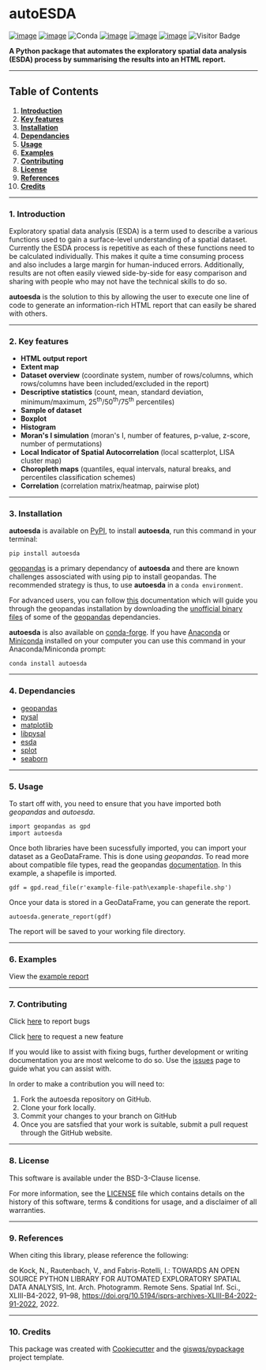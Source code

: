 # autoESDA


[![image](https://img.shields.io/pypi/v/autoesda.svg)](https://pypi.python.org/pypi/autoesda)
[![image](https://img.shields.io/conda/vn/conda-forge/autoesda.svg)](https://anaconda.org/conda-forge/autoesda)
![Conda](https://img.shields.io/conda/dn/conda-forge/autoesda)
[![image](https://github.com/NicholasDeKock/autoesda/workflows/docs/badge.svg)](https://nicholasdekock.github.io/autoesda/)
[![image](https://github.com/NicholasDeKock/autoesda/workflows/build/badge.svg)](https://github.com/giswqs/autoesda/actions?query=workflow%3Abuild)
[![image](https://img.shields.io/pypi/l/autoesda?color=yellow&label=Licence&logo=BSD-3-Clause)](https://opensource.org/licenses/BSD-3-Clause)
![Visitor Badge](https://visitor-badge.laobi.icu/badge?page_id=NicholasDeKock.autoesda)

**A Python package that automates the exploratory spatial data analysis (ESDA) process by summarising the results into an HTML report.**
___
## Table of Contents
1. [**Introduction**](https://github.com/NicholasDeKock/autoesda#Introduction)
2. [**Key features**](https://github.com/NicholasDeKock/autoesda#Keyfeatures)
3. [**Installation**](https://github.com/NicholasDeKock/autoesda#Installation)
4. [**Dependancies**](https://github.com/NicholasDeKock/autoesda#Dependancies)
5. [**Usage**](https://github.com/NicholasDeKock/autoesda#Usage)
6. [**Examples**](https://github.com/NicholasDeKock/autoesda#Examples)
7. [**Contributing**](https://github.com/NicholasDeKock/autoesda#Contributing)
8. [**License**](https://github.com/NicholasDeKock/autoesda#License)
9. [**References**](https://github.com/NicholasDeKock/autoesda#References)
10. [**Credits**](https://github.com/NicholasDeKock/autoesda#Credits)
___
### 1. Introduction
Exploratory spatial data analysis (ESDA) is a term used to describe a various functions used to gain a surface-level understanding of a spatial dataset. Currently the ESDA process is repetitive as each of these functions need to be calculated individually. This makes it quite a time consuming process and also includes a large margin for human-induced errors. Additionally, results are not often easily viewed side-by-side for easy comparison and sharing with people who may not have the technical skills to do so.

**autoesda** is the solution to this by allowing the user to execute one line of code to generate an information-rich HTML report that can easily be shared with others.
___
### 2. Key features
- **HTML output report**
- **Extent map**
- **Dataset overview** (coordinate system, number of rows/columns, which rows/columns have been included/excluded in the report)
- **Descriptive statistics** (count, mean, standard deviation, minimum/maximum, 25<sup>th</sup>/50<sup>th</sup>/75<sup>th</sup> percentiles)
- **Sample of dataset**
- **Boxplot**
- **Histogram**
- **Moran's I simulation** (moran's I, number of features, p-value, z-score, number of permutations)
- **Local Indicator of Spatial Autocorrelation** (local scatterplot, LISA cluster map)
- **Choropleth maps** (quantiles, equal intervals, natural breaks, and percentiles classification schemes)
- **Correlation** (correlation matrix/heatmap, pairwise plot)
___
### 3. Installation
**autoesda** is available on [PyPI](https://pypi.org/project/autoesda/), to install **autoesda**, run this command in your terminal:
```
pip install autoesda
```
[geopandas](https://github.com/geopandas/geopandas) is a primary dependancy of **autoesda** and there are known challenges assosciated with using pip to install geopandas. The recommended strategy is thus, to use **autoesda** in a `conda environment`.

For advanced users, you can follow [this](https://geopandas.org/en/stable/getting_started/install.html) documentation which will guide you through the geopandas installation by downloading the [unofficial binary files](https://www.lfd.uci.edu/~gohlke/pythonlibs/) of some of the [geopandas](https://github.com/geopandas/geopandas) dependancies.

**autoesda** is also available on [conda-forge](https://anaconda.org/conda-forge/autoesda). If you have [Anaconda](https://www.anaconda.com/products/distribution#download-section) or [Miniconda](https://docs.conda.io/en/latest/miniconda.html) installed on your computer you can use this command in your Anaconda/Miniconda prompt:
```
conda install autoesda
```
___
### 4. Dependancies
- [geopandas](https://github.com/geopandas/geopandas)
- [pysal](https://github.com/pysal/pysal)
- [matplotlib](https://github.com/matplotlib/matplotlib)
- [libpysal](https://github.com/pysal/libpysal)
- [esda](https://github.com/pysal/esda)
- [splot](https://github.com/pysal/splot)
- [seaborn](https://github.com/mwaskom/seaborn)
___
### 5. Usage
To start off with, you need to ensure that you have imported both *geopandas* and *autoesda*.
```
import geopandas as gpd
import autoesda
```

Once both libraries have been sucessfully imported, you can import your dataset as a GeoDataFrame. This is done using *geopandas*. To read more about compatible file types, read the geopandas [documentation](https://geopandas.org/en/stable/docs/user_guide/io.html). In this example, a shapefile is imported.
```
gdf = gpd.read_file(r'example-file-path\example-shapefile.shp')
```

Once your data is stored in a GeoDataFrame, you can generate the report. 
```
autoesda.generate_report(gdf)
```

The report will be saved to your working file directory.
___
### 6. Examples
View the [example report](https://autoesda.github.io/autoESDA-static/)
___
### 7. Contributing
Click [here](https://github.com/NicholasDeKock/autoesda/issues/new/choose) to report bugs

Click [here](https://github.com/NicholasDeKock/autoesda/issues/new/choose) to request a new feature

If you would like to assist with fixing bugs, further development or writing documentation you are most welcome to do so. Use the [issues](https://github.com/NicholasDeKock/autoesda/issues) page to guide what you can assist with. 

In order to make a contribution you will need to:

1. Fork the autoesda repository on GitHub.
2. Clone your fork locally.
3. Commit your changes to your branch on GitHub
4. Once you are satsfied that your work is suitable, submit a pull request through the GitHub website.
___
### 8. License
This software is available under the BSD-3-Clause license.

For more information, see the [LICENSE](https://github.com/NicholasDeKock/autoesda/blob/main/LICENSE) file which contains details on the history of this software, terms & conditions for usage, and a disclaimer of all warranties.
___
### 9. References
When citing this library, please reference the following:

de Kock, N., Rautenbach, V., and Fabris-Rotelli, I.: TOWARDS AN OPEN SOURCE PYTHON LIBRARY FOR AUTOMATED EXPLORATORY SPATIAL DATA ANALYSIS, Int. Arch. Photogramm. Remote Sens. Spatial Inf. Sci., XLIII-B4-2022, 91–98, https://doi.org/10.5194/isprs-archives-XLIII-B4-2022-91-2022, 2022.
___
### 10. Credits
This package was created with [Cookiecutter](https://github.com/cookiecutter/cookiecutter) and the [giswqs/pypackage](https://github.com/giswqs/pypackage) project template.

